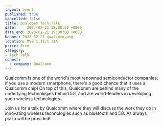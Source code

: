 ```yaml
---
layout: event
published: true
cancelled: false
title: Qualcomm Tech-Talk
date:     2023-02-21 18:00:00 +0000
date_end: 2023-02-21 19:00:00 +0000
banner: 2022-02-21-qualcomm.png
location: MVB 1.11/1.11A
price: Free
category:
- Tech Talk
cohost:
  - company: Qualcomm
---
```


Qualcomm is one of the world's most renowned semiconductor companies; if you use a modern smartphone, there's a good chance that it uses a Qualcomm chip! On top of this, Qualcomm are behind many of the underlying technologies behind 5G, and are world-leaders in developing such wireless technologies.

Join us for a talk by Qualcomm where they will discuss the work they do in innovating wireless technologies such as bluetooth and 5G. As always, pizza will be provided!
